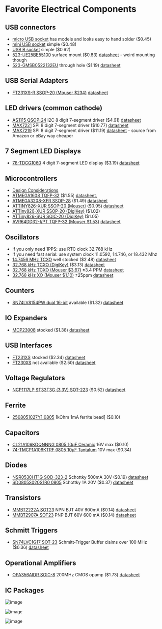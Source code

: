 # Favorite Electrical Components

## USB connectors
* [micro USB socket](https://www.mouser.com/ProductDetail/CUI-Devices/UJ2-MIBH-G-SMT-TR?qs=IS%252B4QmGtzzpvS1XQusp0iA%3D%3D) has models and looks easy to hand solder ($0.45)
* [mini USB socket](https://www.mouser.com/ProductDetail/Amphenol-Commercial-Products/GMSB0532112YEU?qs=pY5jAzTlmq7%252B2fYGzHGMew%3D%3D) simple ($0.48)
* [USB B socket](https://www.mouser.com/ProductDetail/CUI-Devices/UJ2-BH-W1-TH?qs=5mqXD9RfOg3dpHLjDScu%2Fg%3D%3D) simple ($0.62)
* [523-UE25BE55100](https://www.mouser.com/ProductDetail/Amphenol-Commercial-Products/UE25BE55100?qs=QKFpRO38X6kcZFlHb%2Fw2YA%3D%3D) surface mount ($0.83) [datasheet](https://www.mouser.com/datasheet/2/18/Amphenol_02062017_UE25BEX510X-1156639.pdf) - weird mounting though
* [523-GMSB0522132EU](https://www.mouser.com/ProductDetail/Amphenol-Commercial-Products/GMSB0522132EU?qs=beZBGHSk9c3jVZsaE5nidg%3D%3D) through hole ($1.19) [datasheet](https://cdn.amphenol-cs.com/media/wysiwyg/files/documentation/datasheet/inputoutput/io_mini_usb_2_gmsb052_gmsb053.pdf)

## USB Serial Adapters
* [FT231XS-R SSOP-20 (Mouser $234)](https://www.mouser.com/ProductDetail/FTDI/FT231XS-R?qs=Gp1Yz1mis3WduRPsgrTbtg%3D%3D) [datasheet](https://www.mouser.com/datasheet/2/163/DS_FT231X-13571.pdf)

## LED drivers (common cathode)

* [AS1115 QSOP-24](https://www.mouser.com/ProductDetail/ams-OSRAM/AS1115-BSST?qs=jMXWnm70%252BC%2FTIBNsbFwa8Q%3D%3D) I2C 8 digit 7-segment driver ($4.61) [datasheet](https://www.mouser.com/datasheet/2/588/AS1115_DS000206_1_00-1512924.pdf)
* [MAX7221](https://www.mouser.com/ProductDetail/Maxim-Integrated/MAX7221CWG%2b?qs=1THa7WoU59F1XFSSIxmbww%3D%3D) SPI 8 digit 7-segment driver ($10.77) [datasheet](https://www.mouser.com/datasheet/2/256/MAX7219_MAX7221-1513157.pdf)
* [MAX7219](https://www.mouser.com/ProductDetail/Maxim-Integrated/MAX7219CWG%2bT?qs=p6VZ%252BklCkRRSntwSIyvWcQ%3D%3D) SPI 8 digit 7-segment driver ($11.19) [datasheet](https://www.mouser.com/datasheet/2/256/MAX7219_MAX7221-1513157.pdf) - source from Amazon or eBay way cheaper

## 7 Segment LED Displays

* [78-TDCG1060](https://www.mouser.com/ProductDetail/Vishay-Semiconductors/TDCG1060M?qs=RzxYCzJDjPX%252BHRYhDI21yg%3D%3D) 4 digit 7-segment LED display ($3.19) [datasheet](https://www.mouser.com/datasheet/2/427/tdcx10x0m-1767280.pdf)

## Microcontrollers
* [Design Considerations](http://ww1.microchip.com/downloads/en/AppNotes/00002519A.pdf)
* [ATMEGA1608 TQFP-32](https://www.mouser.com/ProductDetail/Microchip-Technology-Atmel/ATMEGA1608-AFR?qs=u16ybLDytRYQyR4ETBcClg%3D%3D) ($1.55) [datasheet](https://www.mouser.com/datasheet/2/268/ATmega808_09_1608_09_DataSheet_DS40002172C-2237586.pdf), 
* [ATMEGA3208-XFR SSOP-28](https://www.mouser.com/ProductDetail/Microchip-Technology-Atmel/ATMEGA3208-XFR?qs=y6ZabgHbY%252ByexExRqReahg%3D%3D) ($1.49) [datasheet](https://www.mouser.com/datasheet/2/268/ATmega3208_09_DataSheet_DS40002174C-2237616.pdf)
* [ATTINY826-XUR SSOP-20 (Mouser)](https://www.mouser.com/ProductDetail/Microchip-Technology-Atmel/ATTINY826-XUR?qs=pUKx8fyJudBqvAbCMR8k%252BQ%3D%3D) ($0.95) [datasheet](https://www.mouser.com/datasheet/2/268/ATtiny424_426_427_824_826_827_DataSheet_DS40002311-2887739.pdf)
* [ATTiny826-XUR SSOP-20 (DigiKey)](https://www.digikey.com/en/products/detail/microchip-technology/ATTINY826-XUR/13415041) ($1.02)
* [ATTiny826-SUR SOIC-20 (DigiKey)](https://www.digikey.com/en/products/detail/microchip-technology/ATTINY826-SUR/13415151) ($1.05)
* [AVR64DD32-I/PT TQFP-32 (Mouser $1.53)](https://www.mouser.com/ProductDetail/Microchip-Technology/AVR64DD32-I-PT?qs=tlsG%2FOw5FFjuwvYsegdIqg%3D%3D) [datasheet](https://www.mouser.com/datasheet/2/268/AVR64DD32_28_Prelim_DataSheet_DS40002315B-2950084.pdf)

## Oscillators
* If you only need 1PPS: use RTC clock 32.768 kHz
* If you need fast serial: use system clock 11.0592, 14.746, or 18.432 Mhz
* [14.7456 MHz TCXO](https://www.mouser.com/ProductDetail/ECS/ECS-TXO-3225MV-147.4-TR?qs=d0WKAl%252BL4KZtLcT1OEriAg%3D%3D) well stocked ($2.48) [datasheet](https://www.mouser.com/datasheet/2/122/ECS_TXO_3225MV-1634330.pdf)
* [32.768 kHz TCXO (DigiKey)](https://www.digikey.com/en/products/detail/yic/TX324TK-3-3TI-32K-5/16673372) ($3.13) [datasheet](https://www.yic.com.tw/wp-content/uploads/2022/12/TCXO-TX324TK-32768KHz.pdf)
* [32.768 kHz TCXO (Mouser $3.97)](https://www.mouser.com/ProductDetail/Epson-Timing/TG-3541CE-32.7680KXA0?qs=4qgZ1GHix0U6irmAZ90HaA%3D%3D) ±3.4 PPM [datasheet](https://www.mouser.com/datasheet/2/137/TG_3541CE_en-1601070.pdf)
* [32.768 kHz XO (Mouser $1.10)](https://www.mouser.com/ProductDetail/ECS/ECS-327MVATX-3-CN-TR3?qs=7D1LtPJG0i3L3MR3fxRPfQ%3D%3D) ±25ppm [datasheet](https://www.mouser.com/datasheet/2/122/ECS_327MVATX-2580060.pdf)

## Counters
* [SN74LV8154PW dual 16-bit](https://www.mouser.com/ProductDetail/Texas-Instruments/SN74LV8154PW?qs=UG%2F8xqv%2F6Wd2o8q7Jigq4Q%3D%3D) available ($1.32) [datasheet](https://www.ti.com/general/docs/suppproductinfo.tsp?distId=26&gotoUrl=https://www.ti.com/lit/gpn/sn74lv8154)

## IO Expanders
* [MCP23008](https://www.mouser.com/ProductDetail/Microchip-Technology-Atmel/MCP23008-E-SO?qs=Sez7gRs8XSWum74ZwQXTLw%3D%3D) stocked ($1.38) [datasheet](https://www.mouser.com/datasheet/2/268/21919b-65915.pdf)

## USB Interfaces
* [FT231XS](https://www.mouser.com/ProductDetail/FTDI/FT231XS-R?qs=Gp1Yz1mis3WduRPsgrTbtg%3D%3D) stocked ($2.34) [datasheet](https://www.mouser.com/datasheet/2/163/DS_FT231X-13571.pdf)
* [FT230XS](https://www.mouser.com/ProductDetail/FTDI/FT230XS-R?qs=Gp1Yz1mis3XyCLeYOseSng%3D%3D) not available ($2.50) [datasheet](https://www.mouser.com/datasheet/2/163/DS_FT230X-5395.pdf)

## Voltage Regulators
* [NCP1117LP ST33T3G (3.3V) SOT-223](https://www.mouser.com/ProductDetail/onsemi/NCP1117LPST33T3G?qs=kbSN2QblFfKG9A4Foh4YYg%3D%3D) ($0.52) [datasheet](https://www.mouser.com/datasheet/2/308/NCP1117LP_D-1812283.pdf)

## Ferrite
* [2508051027Y1 0805](https://www.mouser.com/ProductDetail/Fair-Rite/2508051027Y1?qs=paL1wOLBYNd1w0Ok9jKq0w%3D%3D) 1kOhm 1mA ferrite bead] ($0.10)

## Capacitors
* [CL21A106KOQNNNG 0805 10µF Ceramic](https://www.mouser.com/ProductDetail/Samsung-Electro-Mechanics/CL21A106KOQNNNG?qs=hqM3L16%252BxlcMWI7QbqH0LA%3D%3D) 16V max ($0.10)
* [74-TMCP1A106KTRF 0805 10µF Tantalum](https://www.mouser.com/ProductDetail/Vishay-Sprague/TMCP1A106KTRF?qs=sGAEpiMZZMtZ1n0r9vR22SXwTtNEhYRLS07jIX8iAlowPy%2FNlFow%252BA%3D%3D) 10V max ($0.34)

## Diodes
* [NSR0530HT1G SOD-323-2](https://www.mouser.com/ProductDetail/onsemi/NSR0530HT1G?qs=raqtESnDWsD7hIBo7i2utQ%3D%3D) Schottky 500mA 30V ($0.19) [datasheet](https://www.mouser.com/datasheet/2/308/NSR0530H_D-1813426.pdf)
* [SD0805S020S1R0 0805](https://www.mouser.com/ProductDetail/KYOCERA-AVX/SD0805S020S1R0?qs=jCA%252BPfw4LHbpkAoSnwrdjw%3D%3D) Schottky 1A 20V ($0.37) [datasheet](https://www.mouser.com/datasheet/2/40/schottky-776407.pdf)

## Transistors
* [MMBT2222A SOT23](https://www.mouser.com/ProductDetail/Diodes-Incorporated/MMBT2222A-7-F?qs=G7Qimwij5NgJLDBj1%2FHVqA%3D%3D) NPN BJT 40V 600mA ($0.14) [datasheet](https://www.mouser.com/datasheet/2/115/DIOD_S_A0011756665_1-2543625.pdf)
* [MMBT2907A SOT23](https://www.mouser.com/ProductDetail/Diodes-Incorporated/MMBT2907A-7-F?qs=nzdy8YbEw1%252BnciVJrv5MLg%3D%3D) PNP BJT 60V 600 mA ($0.14) [datasheet](https://www.mouser.com/datasheet/2/115/DIOD_S_A0001839445_1-2541927.pdf)

## Schmitt Triggers
* [SN74LVC1G17 SOT-23](https://www.mouser.com/ProductDetail/Texas-Instruments/SN74LVC1G17DBVR?qs=fvkeCqCHl3BQIcdbAa1fbQ%3D%3D) Schmitt-Trigger Buffer claims over 100 MHz ($0.36) [datasheet](https://www.ti.com/lit/ds/symlink/sn74lvc1g17.pdf)

## Operational Amplifiers
* [OPA356AIDR SOIC-8](https://www.mouser.com/ProductDetail/Texas-Instruments/OPA356AIDR?qs=7nS3%252BbEUL6vZMsggkVobdQ%3D%3D) 200MHz CMOS opamp ($1.73) [datasheet](https://www.ti.com/general/docs/suppproductinfo.tsp?distId=26&gotoUrl=https://www.ti.com/lit/gpn/opa2356)

## IC Packages

![image](https://user-images.githubusercontent.com/4165489/202861936-efe7e1ce-2568-43ab-b13f-e4dbdbc5d6b0.png)

![image](https://user-images.githubusercontent.com/4165489/202861964-6511e83e-4ff1-40e8-9848-0c9e50685223.png)

![image](https://user-images.githubusercontent.com/4165489/202861989-e5dc5835-29c0-41a4-b224-298a60c7468d.png)

